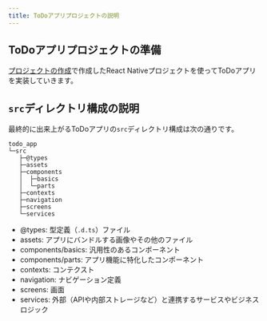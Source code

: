 ```yaml
---
title: ToDoアプリプロジェクトの説明
---
```


## ToDoアプリプロジェクトの準備

[プロジェクトの作成](../getting-started/create-project.md)で作成したReact Nativeプロジェクトを使ってToDoアプリを実装していきます。

## `src`ディレクトリ構成の説明

最終的に出来上がるToDoアプリの`src`ディレクトリ構成は次の通りです。

```console
todo_app
└─src
   ├─@types
   ├─assets
   ├─components
   │  ├─basics
   │  └─parts
   ├─contexts
   ├─navigation
   ├─screens
   └─services
```

- @types: 型定義（`.d.ts`）ファイル
- assets: アプリにバンドルする画像やその他のファイル
- components/basics: 汎用性のあるコンポーネント
- components/parts: アプリ機能に特化したコンポーネント
- contexts: コンテクスト
- navigation: ナビゲーション定義
- screens: 画面
- services: 外部（APIや内部ストレージなど）と連携するサービスやビジネスロジック
